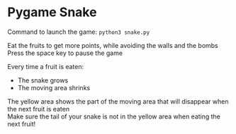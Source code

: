 # Pygame Snake

Command to launch the game: <code>python3 snake.py</code>

Eat the fruits to get more points, while avoiding the walls and the bombs<br>
Press the space key to pause the game

Every time a fruit is eaten:
- The snake grows
- The moving area shrinks
  
The yellow area shows the part of the moving area that will disappear when the next fruit is eaten<br>
Make sure the tail of your snake is not in the yellow area when eating the next fruit!
